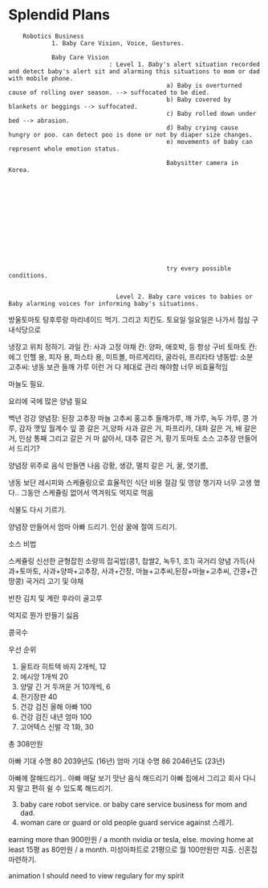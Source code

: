  # Splendid Plans


        Robotics Business 
                1. Baby Care Vision, Voice, Gestures. 

                Baby Care Vision
                                : Level 1. Baby's alert situation recorded and detect baby's alert sit and alarming this situations to mom or dad with mobile phone. 
                                                a) Baby is overturned cause of rolling over season. --> suffocated to be died. 
                                                b) Baby covered by blankets or beggings --> suffocated.
                                                c) Baby rolled down under bed --> abrasion.
                                                d) Baby crying cause hungry or poo. can detect poo is done or not by diaper size changes. 
                                                e) movements of baby can represent whole emotion status. 

                                                Babysitter camera in Korea. 


                                                










                                                try every possible conditions. 
                                                
                
                                  Level 2. Baby care voices to babies or Baby alarming voices for informing baby's situations. 











        






방울토마토 탕후루랑 마리네이드 먹기. 그리고 치킨도.
토요일 일요일은 나가서 점심 구내식당으로



냉장고 위치 정하기.
과일 칸: 사과 고정
야채 칸: 양파, 애호박, 등
항상 구비 토마토 칸: 에그 인헬 용, 피자 용, 파스타 용, 
미트볼, 마르게리타, 굴라쉬, 프리타타
냉동밥: 소분
고추씨: 냉동 보관
들깨 가루
이런 거 다 제대로 관리 해야함 
너무 비효율적임 

마늘도 필요.

요리에 국에 많은 양념 필요

백년 겅강 양념장:
된장 고추장 마늘 고추씨 홍고추 
들깨가루, 깨 가루, 녹두 가루, 콩 가루,
감자 깻잎 월계수 잎
콩 갈은 거,양파 사과 갈은 거,
파프리카, 대파 갈은 거, 배 갈은 거,
인삼 통째 그리고 갈은 거 
마 삶아서, 대추 갈은 거, 황기
토마토 소스
고추장 만들어서 드리기?

양념장 위주로 음식 만들면 나음
강황, 생강, 멸치 갈은 거,
꿀, 엿기름, 

냉동 보단 
레시피와 스케쥴링으로 
효율적인 식단 비용 절감 및 영양 챙기자
너무 고생 했다.. 그동안 스케쥴링 없어서 역겨워도 억지로 먹음

식물도 다시 기르기.

양념장 만들어서 엄마 아빠 드리기.
인삼 꿀에 절여 드리기.

소스 비법

스케쥴링
신선한 균형잡힌 소량의 잡곡밥(콩1, 찹쌀2, 녹두1, 조1)
국거리 양념 가득(사과+토마토, 사과+양파+고추장, 사과+간장, 
마늘+고추씨,된장+마늘+고추씨, 간콩+간땅콩) 
국거리 고기 및 야채

반찬 김치 및 계란 후라이
골고루 

억지로 뭔가 만들기 싫음 







콩국수





우선 순위
1. 울트라 히트텍 바지 2개씩, 12
2. 에시앙 1개씩 20
3. 양말 긴 거 두꺼운 거 10개씩, 6
4. 전기장판 40
4. 건강 검진 올해 아빠 100
5. 건강 검진 내년 엄마 100
6. 고어텍스 신발 각 1화, 30

총 308만원

아빠 기대 수명 80 2039년도 (16년)
엄마 기대 수명 86 2046년도 (23년)

아빠께 잘해드리기..
아빠 매달 보기
맛난 음식 해드리기 
아빠 집에서
그리고 회사 다니지 말고 편히 쉴 수 있도록 해드리기.




        
   
3. baby care robot service. or baby care service business for mom and dad.
4. woman care or guard or old people guard service against 스레기.

earning more than 900만원 / a month nvidia or tesla, else. 
moving home at least 15평 as 80만원 / a month. 
미성아파트로 21평으로 월 100만원만 지출. 신혼집 마련하기. 

animation I should need to view regulary for my spirit



